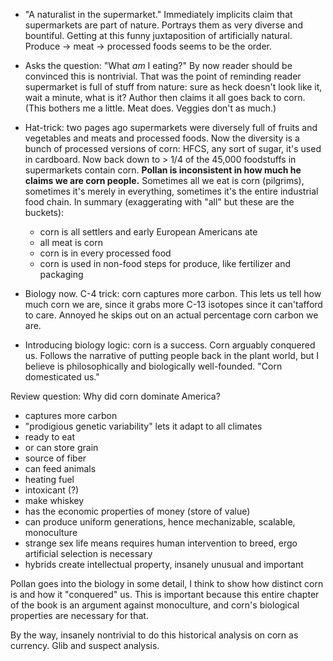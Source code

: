 * "A naturalist in the supermarket." Immediately implicits claim that supermarkets are part of nature. Portrays them as very diverse and bountiful. Getting at this funny juxtaposition of artificially natural. Produce -> meat -> processed foods seems to be the order.

* Asks the question: "What _am_ I eating?" By now reader should be convinced this is nontrivial. That was the point of reminding reader supermarket is full of stuff from nature: sure as heck doesn't look like it, wait a minute, what is it? Author then claims it all goes back to corn. (This bothers me a little. Meat does. Veggies don't as much.)

* Hat-trick: two pages ago supermarkets were diversely full of fruits and vegetables and meats and processed foods. Now the diversity is a bunch of processed versions of corn: HFCS, any sort of sugar, it's used in cardboard. Now back down to > 1/4 of the 45,000 foodstuffs in supermarkets contain corn. **Pollan is inconsistent in how much he claims we are corn people.** Sometimes all we eat is corn (pilgrims), sometimes it's merely in everything, sometimes it's the entire industrial food chain. In summary (exaggerating with "all" but these are the buckets):
    * corn is all settlers and early European Americans ate
    * all meat is corn
    * corn is in every processed food
    * corn is used in non-food steps for produce, like fertilizer and packaging

* Biology now. C-4 trick: corn captures more carbon. This lets us tell how much corn we are, since it grabs more C-13 isotopes since it can'tafford to care. Annoyed he skips out on an actual percentage corn carbon we are.

* Introducing biology logic: corn is a success. Corn arguably conquered us. Follows the narrative of putting people back in the plant world, but I believe is philosophically and biologically well-founded. "Corn domesticated us."

Review question:  Why did corn dominate America?

* captures more carbon
* "prodigious genetic variability" lets it adapt to all climates
* ready to eat
* or can store grain
* source of fiber
* can feed animals
* heating fuel
* intoxicant (?)
* make whiskey
* has the economic properties of money (store of value)
* can produce uniform generations, hence mechanizable, scalable, monoculture
* strange sex life means requires human intervention to breed, ergo artificial selection is necessary
* hybrids create intellectual property, insanely unusual and important

Pollan goes into the biology in some detail, I think to show how distinct corn is and how it "conquered" us. This is important because this entire chapter of the book is an argument against monoculture, and corn's biological properties are necessary for that.

By the way, insanely nontrivial to do this historical analysis on corn as currency. Glib and suspect analysis.